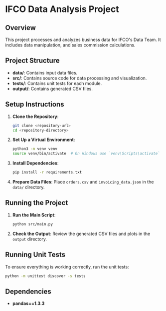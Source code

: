 # IFCO Data Analysis Project

## Overview

This project processes and analyzes business data for IFCO's Data Team. It includes data manipulation, and sales commission calculations.

## Project Structure

- **data/**: Contains input data files.
- **src/**: Contains source code for data processing and visualization.
- **tests/**: Contains unit tests for each module.
- **output/**: Contains generated CSV files.

## Setup Instructions

1. **Clone the Repository**:
   ```bash
   git clone <repository-url>
   cd <repository-directory>
   ```

2. **Set Up a Virtual Environment**:
   ```bash
   python3 -m venv venv
   source venv/bin/activate  # On Windows use `venv\Scripts\activate`
   ```

3. **Install Dependencies**:
   ```bash
   pip install -r requirements.txt
   ```

4. **Prepare Data Files**: Place `orders.csv` and `invoicing_data.json` in the `data/` directory.

## Running the Project

1. **Run the Main Script**:
   ```bash
   python src/main.py
   ```

2. **Check the Output**: Review the generated CSV files and plots in the `output` directory.

## Running Unit Tests

To ensure everything is working correctly, run the unit tests:

```bash
python -m unittest discover -s tests
```

## Dependencies

- **pandas==1.3.3**
